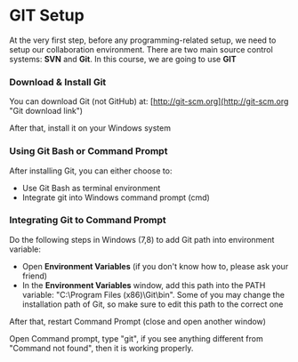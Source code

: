 # **GIT Setup**

At the very first step, before any programming-related setup, we need to setup our collaboration environment. There are
two main source control systems: **SVN** and **Git**. In this course, we are going to use **GIT**

### Download & Install Git

You can download Git (not GitHub) at: [http://git-scm.org](http://git-scm.org "Git download link")

After that, install it on your Windows system

### Using Git Bash or Command Prompt

After installing Git, you can either choose to:

*   Use Git Bash as terminal environment
*   Integrate git into Windows command prompt (cmd)

### Integrating Git to Command Prompt

Do the following steps in Windows (7,8) to add Git path into environment variable:

*   Open **Environment Variables** (if you don't know how to, please ask your friend)
*   In the **Environment Variables** window, add this path into the PATH variable: "C:\Program Files (x86)\Git\bin".
Some of you may change the installation path of Git, so make sure to edit this path to the correct one

After that, restart Command Prompt (close and open another window)

Open Command prompt, type "git", if you see anything different from "Command not found", then it is working properly.